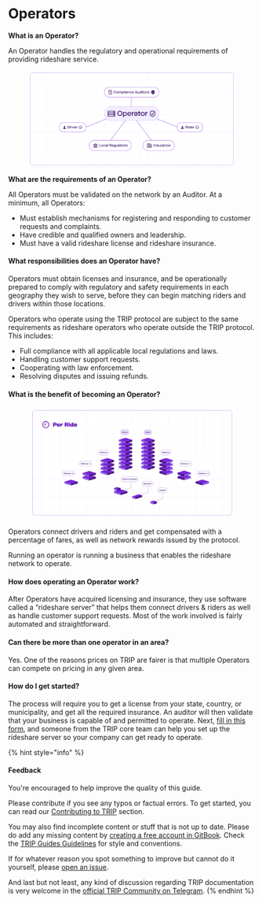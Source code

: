 # Operators

**What is an Operator?**

An Operator handles the regulatory and operational requirements of providing rideshare service.

<figure><img src="../../.gitbook/assets/image (8).png" alt=""><figcaption></figcaption></figure>

**What are the requirements of an Operator?**

All Operators must be validated on the network by an Auditor. At a minimum, all Operators:

* Must establish mechanisms for registering and responding to customer requests and complaints.
* Have credible and qualified owners and leadership.
* Must have a valid rideshare license and rideshare insurance.

#### **What responsibilities does an Operator have?**

Operators must obtain licenses and insurance, and be operationally prepared to comply with regulatory and safety requirements in each geography they wish to serve, before they can begin matching riders and drivers within those locations.

Operators who operate using the TRIP protocol are subject to the same requirements as rideshare operators who operate outside the TRIP protocol. This includes:

* Full compliance with all applicable local regulations and laws.
* Handling customer support requests.
* Cooperating with law enforcement.
* Resolving disputes and issuing refunds.

#### **What is the benefit of becoming an Operator?**

<figure><img src="../../.gitbook/assets/image (7).png" alt=""><figcaption></figcaption></figure>

Operators connect drivers and riders and get compensated with a percentage of fares, as well as network rewards issued by the protocol.

Running an operator is running a business that enables the rideshare network to operate.

#### How does operating an Operator work?

After Operators have acquired licensing and insurance, they use software called a “rideshare server” that helps them connect drivers & riders as well as handle customer support requests. Most of the work involved is fairly automated and straightforward.

#### Can there be more than one operator in an area?

Yes. One of the reasons prices on TRIP are fairer is that multiple Operators can compete on pricing in any given area.

#### How do I get started?

The process will require you to get a license from your state, country, or municipality, and get all the required insurance. An auditor will then validate that your business is capable of and permitted to operate. Next, [fill in this form](https://teleportxyz.typeform.com/to/YFyZeLuy?typeform-source=44kus966t0o.typeform.com), and someone from the TRIP core team can help you set up the rideshare server so your company can get ready to operate.

{% hint style="info" %}
#### Feedback

You're encouraged to help improve the quality of this guide.

Please contribute if you see any typos or factual errors. To get started, you can read our [Contributing to TRIP](https://guides.trip.dev/contributing/contributing-to-trip) section.

You may also find incomplete content or stuff that is not up to date. Please do add any missing content by [creating a free account in GitBook](https://app.gitbook.com/invite/0WSd8UiSeH2xhfJrSbUr/YFiygcuBiy7oN3WJyDRs). Check the [TRIP Guides Guidelines](https://guides.trip.dev/contributing/guides-guidelines) for style and conventions.

If for whatever reason you spot something to improve but cannot do it yourself, please [open an issue](https://github.com/TeleportXYZ/TRIP-Guides/issues/).

And last but not least, any kind of discussion regarding TRIP documentation is very welcome in the [official TRIP Community on Telegram](https://trip.dev/chat).
{% endhint %}
